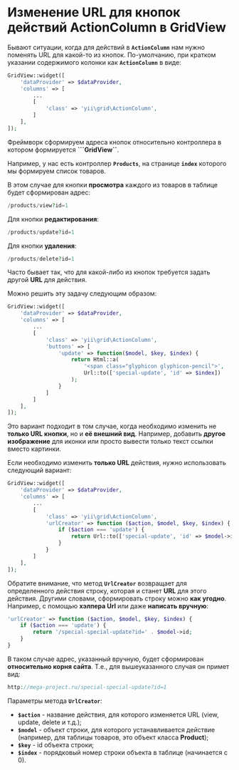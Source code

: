 # Изменение URL для кнопок действий ActionColumn в GridView

Бывают ситуации, когда для действий в **```ActionColumn```** нам нужно поменять URL для какой-то из кнопок. 
По-умолчанию, при кратком указании содержимого колонки как **```ActionColumn```** в виде:

```php
GridView::widget([
    'dataProvider' => $dataProvider,
    'columns' => [
        ...
        [
            'class' => 'yii\grid\ActionColumn',            
        ]
    ],
]);
```

Фреймворк сформируем адреса кнопок относительно контроллера в котором формируется **```GridView``**. 

Например, у нас есть контроллер **```Products```**, на странице **```index```** которого мы формируем список товаров.

В этом случае для кнопки **просмотра** каждого из товаров в таблице будет сформирован адрес:

```php
/products/view?id=1
```

Для кнопки **редактирования**:

```php
/products/update?id=1
```

Для кнопки **удаления**:

```php
/products/delete?id=1
```

Часто бывает так, что для какой-либо из кнопок требуется задать другой **URL** для действия.

Можно решить эту задачу следующим образом:

```php
GridView::widget([
    'dataProvider' => $dataProvider,
    'columns' => [
        ...
        [
            'class' => 'yii\grid\ActionColumn',
            'buttons' => [
                'update' => function($model, $key, $index) {
                    return Html::a(
                        '<span class="glyphicon glyphicon-pencil">',
                        Url::to(['special-update', 'id' => $index])
                    );
                }
            ]
        ]
    ],
]);
```

Это вариант подходит в том случае, когда необходимо изменить не **только URL кнопки**, но и **её внешний вид**. Например, добавить **другое изображение** для иконки или просто вывести только текст ссылки вместо картинки.

Если необходимо изменить **только URL** действия, нужно использовать следующий вариант:

```php
GridView::widget([
    'dataProvider' => $dataProvider,
    'columns' => [
        ...
        [
            'class' => 'yii\grid\ActionColumn',
            'urlCreator' => function ($action, $model, $key, $index) {
                if ($action === 'update') {
                    return Url::to(['special-update', 'id' => $model->id]);
                }
            }
        ]
    ],
]);
```

Обратите внимание, что метод **```UrlCreator```** возвращает для определенного действия строку, которая и станет **URL** для этого действия. Другими словами, сформировать строку можно **как угодно**. Например, с помощью **хэлпера Url** или даже **написать вручную**:

```php
'urlCreator' => function ($action, $model, $key, $index) {
    if ($action === 'update') {
        return '/special-special-update?id=' . $model->id;
    }
}
```

В таком случае адрес, указанный вручную, будет сформирован **относительно корня сайта**. Т.е., для вышеуказанного случая он примет вид:

```php
http://mega-project.ru/special-special-update?id=1
```
 
Параметры метода **```UrlCreator```**: 
* **```$action```** - название действия, для которого изменяется URL (view, update, delete и т.д.);
* **```$model```** - объект строки, для которого устанавливается действие (например, для таблицы товаров, это объект класса **Product**);
* **```$key```** - id объекта строки;
* **```$index```** - порядковый номер строки объекта в таблице (начинается с 0).
